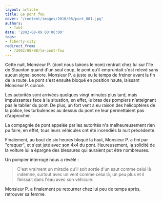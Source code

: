 ```yaml
---
layout: article
title: Le pont fou
cover: "/content/images/2016/06/pont_001.jpg"
authors:
  - fxbt
date: '2002-08-09 00:00:00'
tags:
- liberty-city
redirect_from:
  - /2002/08/08/le-pont-fou
---
```


Cette nuit, Monsieur P. (dont nous tairons le nom) rentrait chez lui sur l'île de Staunton quand d'un seul coup, le pont qu'il empruntait s'est relevé sans aucun signal sonore. Monsieur P. a juste eu le temps de freiner avant la fin de la route. Le pont s'est ensuite bloqué en position haute, laissant Monsieur P. coincé.

Les autorités sont arrivées quelques vingt minutes plus tard, mais impuissantes face à la situation, en effet, le bras des pompiers n'atteignant pas le tablier du pont. De plus, un fort vent a eu raison des hélicoptères de la police, les turbulences au dessus du pont ne leur permettaient pas d'approcher.

La compagnie de pont appelée par les autorités n'a malheureusement rien pu faire, en effet, tous leurs véhicules ont été incendiés la nuit précédente.

Finalement, au bout de six heures bloqué la haut, Monsieur P. a fini par "craquer", et s'est jeté avec son 4x4 du pont. Heureusement, la solidité de la voiture lui a épargné des blessures qui auraient put être nombreuses.

Un pompier interrogé nous a révélé :

> C'est vraiment un miracle qu'il soit sortie d'un saut comme celui là indemne, surtout avec un vent comme celui là, un peu plus et il finissait dans l'eau avec son véhicule.

Monsieur P. a finalement pu retourner chez lui peu de temps après, retrouver sa femme.